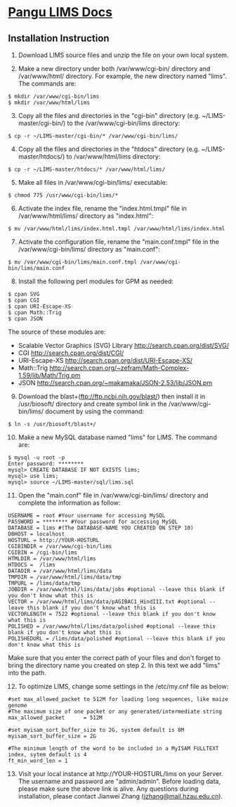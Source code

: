 # [Pangu LIMS Docs](README.md)
## Installation Instruction

1) Download LIMS source files and unzip the file on your own local system.

2) Make a new directory under both /var/www/cgi-bin/ directory and /var/www/html/ directory. For example, the new directory named "lims". The commands are:
```
$ mkdir /var/www/cgi-bin/lims
$ mkdir /var/www/html/lims
```
3) Copy all the files and directories in the "cgi-bin" directory (e.g. ~/LIMS-master/cgi-bin/) to the /var/www/cgi-bin/lims directory:
```
$ cp -r ~/LIMS-master/cgi-bin/* /var/www/cgi-bin/lims/
```
4) Copy all the files and directories in the "htdocs" directory (e.g. ~/LIMS-master/htdocs/) to /var/www/html/lims directory:
```
$ cp -r ~/LIMS-master/htdocs/* /var/www/html/lims/
```
5) Make all files in /var/www/cgi-bin/lims/ executable: 
```
$ chmod 775 /usr/www/cgi-bin/lims/*
```
6) Activate the index file, rename the "index.html.tmpl" file in /var/www/html/lims/ directory as "index.html":
```
$ mv /var/www/html/lims/index.html.tmpl /var/www/html/lims/index.html
```
7) Activate the configuration file, rename the "main.conf.tmpl" file in the /var/www/cgi-bin/lims/ directory as "main.conf":
```
$ mv /var/www/cgi-bin/lims/main.conf.tmpl /var/www/cgi-bin/lims/main.conf
```
8) Install the following perl modules for GPM as needed: 
```
$ cpan SVG
$ cpan CGI
$ cpan URI-Escape-XS
$ cpan Math::Trig
$ cpan JSON
```
The source of these modules are:

- Scalable Vector Graphics (SVG) Library http://search.cpan.org/dist/SVG/
- CGI http://search.cpan.org/dist/CGI/
- URI-Escape-XS http://search.cpan.org/dist/URI-Escape-XS/
- Math::Trig http://search.cpan.org/~zefram/Math-Complex-1.59/lib/Math/Trig.pm
- JSON http://search.cpan.org/~makamaka/JSON-2.53/lib/JSON.pm

9) Download the blast+(ftp://ftp.ncbi.nih.gov/blast/) then install it in /usr/biosoft/ directory and create symbol link in the /var/www/cgi-bin/lims/ document by using the command: 
```
$ ln -s /usr/biosoft/blast+/
```
10) Make a new MySQL database named "lims" for LIMS. The command are:
```
$ mysql -u root -p
Enter password: ********
mysql> CREATE DATABASE IF NOT EXISTS lims;
mysql> use lims;
mysql> source ~/LIMS-master/sql/lims.sql
```
11) Open the "main.conf" file in /var/www/cgi-bin/lims/ directory and complete the information as follow:

```
USERNAME = root #Your username for accessing MySQL
PASSWORD = ******** #Your password for accessing MySQL
DATABASE = lims #(The DATABASE-NAME YOU CREATED ON STEP 10)
DBHOST = localhost
HOSTURL = http://YOUR-HOSTURL
CGIBINDIR = /var/www/cgi-bin/lims
CGIBIN = /cgi-bin/lims
HTMLDIR = /var/www/html/lims
HTDOCS =  /lims
DATADIR = /var/www/html/lims/data
TMPDIR = /var/www/html/lims/data/tmp
TMPURL = /lims/data/tmp
JOBDIR = /var/www/html/lims/data/jobs #optional --leave this blank if you don't know what this is
VECTOR = /var/www/html/lims/data/pAGIBAC1_HindIII.txt #optional --leave this blank if you don't know what this is
VECTORLENGTH = 7522 #optional --leave this blank if you don't know what this is
POLISHED = /var/www/html/lims/data/polished #optional --leave this blank if you don't know what this is
POLISHEDURL = /lims/data/polished #optional --leave this blank if you don't know what this is
```
Make sure that you enter the correct path of your files and don't forget to bring the directory name you created on step 2. In this text we add "lims" into the path.

12) To optimize LIMS, change some settings in the /etc/my.cnf file as below:
```
#set max_allowed_packet to 512M for loading long sequences, like maize genome
#The maximum size of one packet or any generated/intermediate string
max_allowed_packet      = 512M

#set myisam_sort_buffer_size to 2G, system default is 8M
myisam_sort_buffer_size = 2G

#The minimum length of the word to be included in a MyISAM FULLTEXT index, sytem default is 4
ft_min_word_len = 1
```
13) Visit your local instance at http://YOUR-HOSTURL/lims on your Server. The username and password are "admin/admin". Before loading data, please make sure the above link is alive. Any questions during installation, please contact Jianwei Zhang (jzhang@mail.hzau.edu.cn).